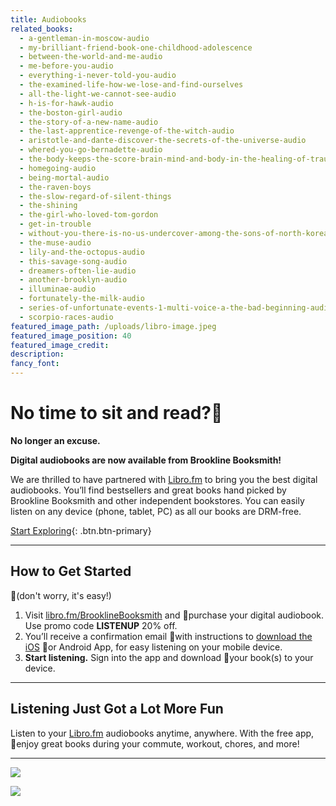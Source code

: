 ```yaml
---
title: Audiobooks
related_books:
  - a-gentleman-in-moscow-audio
  - my-brilliant-friend-book-one-childhood-adolescence
  - between-the-world-and-me-audio
  - me-before-you-audio
  - everything-i-never-told-you-audio
  - the-examined-life-how-we-lose-and-find-ourselves
  - all-the-light-we-cannot-see-audio
  - h-is-for-hawk-audio
  - the-boston-girl-audio
  - the-story-of-a-new-name-audio
  - the-last-apprentice-revenge-of-the-witch-audio
  - aristotle-and-dante-discover-the-secrets-of-the-universe-audio
  - whered-you-go-bernadette-audio
  - the-body-keeps-the-score-brain-mind-and-body-in-the-healing-of-trauma-audio
  - homegoing-audio
  - being-mortal-audio
  - the-raven-boys
  - the-slow-regard-of-silent-things
  - the-shining
  - the-girl-who-loved-tom-gordon
  - get-in-trouble
  - without-you-there-is-no-us-undercover-among-the-sons-of-north-koreas-elite
  - the-muse-audio
  - lily-and-the-octopus-audio
  - this-savage-song-audio
  - dreamers-often-lie-audio
  - another-brooklyn-audio
  - illuminae-audio
  - fortunately-the-milk-audio
  - series-of-unfortunate-events-1-multi-voice-a-the-bad-beginning-audio
  - scorpio-races-audio
featured_image_path: /uploads/libro-image.jpeg
featured_image_position: 40
featured_image_credit:
description:
fancy_font:
---
```



# No time to sit and read?

**No longer an excuse.**

**Digital audiobooks are now available from Brookline Booksmith!**

We are thrilled to have partnered with [Libro.fm](https://libro.fm/brooklinebooksmith) to bring you the best digital audiobooks. You’ll find bestsellers and great books hand picked by Brookline Booksmith and other independent bookstores. You can easily listen on any device (phone, tablet, PC) as all our books are DRM-free.

[Start Exploring](https://libro.fm/brooklinebooksmith){: .btn.btn-primary}

---

## **How to Get Started**

(don't worry, it's easy!)

1. Visit [libro.fm/BrooklineBooksmith](https://libro.fm/brooklinebooksmith) and purchase your digital audiobook. Use promo code **LISTENUP** 20% off.
2. You’ll receive a confirmation email with instructions to [download the iOS](https://itunes.apple.com/us/app/libro.fm/id1057776523) or Android App, for easy listening on your mobile device.
3. **Start listening.** Sign into the app and download your book(s) to your device.

---

## **Listening Just Got a Lot More Fun**

Listen to your [Libro.fm](https://libro.fm/brooklinebooksmith) audiobooks anytime, anywhere. With the free app, enjoy great books during your commute, workout, chores, and more!

---

[![](https://static1.squarespace.com/static/55395080e4b03e1f32a4dbe2/t/576c7258e4fcb5bcdb3bc580/1469814711939/?format=500w)](https://itunes.apple.com/us/app/libro.fm/id1057776523)

[![](https://static1.squarespace.com/static/55395080e4b03e1f32a4dbe2/t/579b97ebe3df288505014b58/1469814772087/?format=500w)](https://play.google.com/store/apps/details?id=fm.libro.librofm)